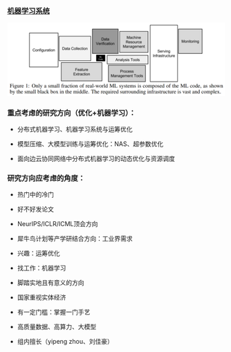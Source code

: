 ### [机器学习系统](https://proceedings.neurips.cc/paper_files/paper/2015/file/86df7dcfd896fcaf2674f757a2463eba-Paper.pdf)

![image-20230425193939571](https://raw.githubusercontent.com/ailianligit/ailianligit.github.io/main/images/202304/20230425_1682422781.png)



### 重点考虑的研究方向（优化+机器学习）：

- 分布式机器学习、机器学习系统与运筹优化


- 模型压缩、大模型训练与运筹优化：NAS、超参数优化


- 面向边云协同网络中分布式机器学习的动态优化与资源调度



### 研究方向应考虑的角度：

- 热门中的冷门


- 好不好发论文
- NeurIPS/ICLR/ICML顶会方向
- 犀牛鸟计划等产学研结合方向：工业界需求


- 兴趣：运筹优化


- 找工作：机器学习


- 脚踏实地且有意义的方向


- 国家重视实体经济


- 有一定门槛：掌握一门手艺
- 高质量数据、高算力、大模型
- 组内擅长（yipeng zhou、刘佳豪）

